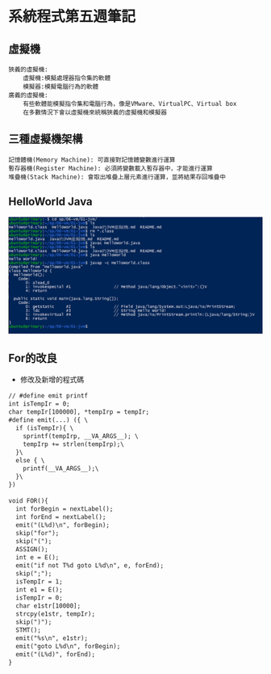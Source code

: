 # 系統程式第五週筆記

## 虛擬機
```
狹義的虛擬機:
    虛擬機:模擬處理器指令集的軟體
    模擬器:模擬電腦行為的軟體
廣義的虛擬機:
    有些軟體能模擬指令集和電腦行為，像是VMware、VirtualPC、Virtual box
    在多數情況下會以虛擬機來統稱狹義的虛擬機和模擬器
```

## 三種虛擬機架構
```
記憶體機(Memory Machine): 可直接對記憶體變數進行運算
暫存器機(Register Machine): 必須將變數載入暫存器中，才能進行運算
堆疊機(Stack Machine): 會取出堆疊上層元素進行運算，並將結果存回堆疊中
```

## HelloWorld Java
![picture](https://github.com/ZKX-0326/sp109b/blob/main/note/picture/%E8%9E%A2%E5%B9%95%E6%93%B7%E5%8F%96%E7%95%AB%E9%9D%A2%202021-05-04%20202402.png)

## For的改良
* 修改及新增的程式碼
```
// #define emit printf
int isTempIr = 0;
char tempIr[100000], *tempIrp = tempIr;
#define emit(...) ({ \
  if (isTempIr){ \
    sprintf(tempIrp, __VA_ARGS__); \
    tempIrp += strlen(tempIrp);\
  }\
  else { \
    printf(__VA_ARGS__);\
  }\
})

void FOR(){
  int forBegin = nextLabel();
  int forEnd = nextLabel();
  emit("(L%d)\n", forBegin);
  skip("for");
  skip("(");
  ASSIGN();
  int e = E();
  emit("if not T%d goto L%d\n", e, forEnd);
  skip(";");
  isTempIr = 1;
  int e1 = E();
  isTempIr = 0;
  char e1str[10000];
  strcpy(e1str, tempIr);
  skip(")");
  STMT();
  emit("%s\n", e1str);
  emit("goto L%d\n", forBegin);
  emit("(L%d)", forEnd);
}

```